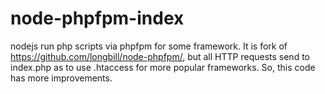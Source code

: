 # node-phpfpm-index
nodejs run php scripts via phpfpm for some framework. It is fork of https://github.com/longbill/node-phpfpm/, but all HTTP requests send to index.php as to use .htaccess for more popular frameworks. So, this code has more improvements. 
